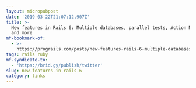 ```yaml
---
layout: micropubpost
date: '2019-03-22T21:07:12.907Z'
title: >-
  New features in Rails 6: Multiple databases, parallel tests, Action Mailbox
  and more
mf-bookmark-of:
  - >-
    https://prograils.com/posts/new-features-rails-6-multiple-databases-parallel-tests-action-mailbox-etc
tags: rails ruby
mf-syndicate-to:
  - 'https://brid.gy/publish/twitter'
slug: new-features-in-rails-6
category: links
---
```

